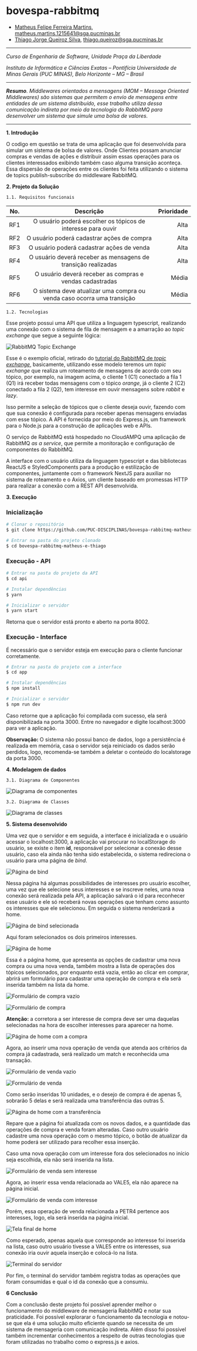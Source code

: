 # bovespa-rabbitmq

* [Matheus Felipe Ferreira Martins](https://github.com/MatheusFFM), matheus.martins.1215641@sga.pucminas.br
* [Thiago Jorge Queiroz Silva](https://github.com/ThiagoQueirozSilva), thiago.queiroz@sga.pucminas.br

---

_Curso de Engenharia de Software, Unidade Praça da Liberdade_

_Instituto de Informática e Ciências Exatas – Pontifícia Universidade de Minas Gerais (PUC MINAS), Belo Horizonte – MG – Brasil_

---

_**Resumo**. Middlewares orientados a mensagens (MOM – Message Oriented Middlewares) são sistemas que permitem o envio de mensagens entre entidades de um sistema distribuído, esse trabalho utiliza dessa comunicação indireta por meio da tecnologia do RabbitMQ para desenvolver um sistema que simule uma bolsa de valores._

---
**1. Introdução**

O codigo em questão se trata de uma aplicação que foi desenvolvida para simular um sistema de bolsa de valores. Onde Clientes possam anunciar compras e vendas de ações e distribuir assim essas operações para os clientes interessados exibindo também caso alguma transição aconteça. Essa dispersão de operações entre os clientes foi feita utilizando o sistema de topics publish-subscribe do middleware RabbitMQ.

**2. Projeto da Solução**

    1.1. Requisitos funcionais

| No.           | Descrição                       | Prioridade |
| ------------- |:-------------------------------:| ----------:|
| RF1       | O usuário poderá escolher os tópicos de interesse para ouvir | Alta      |
| RF2    |   O usuário poderá cadastrar ações de compra                              |  Alta     |
| RF3 |     O usuário poderá cadastrar ações de venda                            |  Alta  | 
| RF4 |     O usuário deverá receber as mensagens de transição realizadas                           |  Alta  | 
| RF5 |     O usuário deverá receber as compras e vendas cadastradas                           |  Média  | 
| RF6 |     O sistema deve atualizar uma compra ou venda caso ocorra uma transição                           |  Média  | 

    1.2. Tecnologias

Esse projeto possui uma API que utiliza a linguagem typescript, realizando uma conexão com o sistema de fila de mensagem e a amarração ao _topic exchange_ que segue a seguinte lógica:

![RabbitMQ Topic Exchange](img/RabbitMQ-Topics.png "RabbitMQ Topic Exchange")

Esse é o exemplo oficial, retirado do [tutorial do RabbitMQ de _topic exchange_](https://www.rabbitmq.com/tutorials/tutorial-five-python.html), basicamente, utilizando esse modelo teremos um _topic exchange_ que realiza um roteamento de mensagens de acordo com seu tópico, por exemplo, na imagem acima, o cliente 1 (C1) conectado a fila 1 (Q1) irá receber todas mensagens com o tópico _orange_, já o cliente 2 (C2) conectado a fila 2 (Q2), tem interesse em ouvir mensagens sobre _rabbit_ e _lazy_.

Isso permite a seleção de tópicos que o cliente deseja ouvir, fazendo com que sua conexão é configurada para receber apenas mensagens enviadas com esse tópico. A API é fornecida por meio do Express.js, um framework para o Node.js para a construção de aplicações web e  APIs.

O serviço de RabbitMQ está hospedado no CloudAMPQ uma aplicação de RabbitMQ _as a service_, que permite a monitoração e configuração de componentes do RabbitMQ.

A interface com o usuário utiliza da linguagem typescript e das bibliotecas ReactJS e StyledComponents para a produção e estilização de componentes, juntamente com o framework NextJS para auxiliar no sistema de roteamento e o Axios, um cliente baseado em promessas HTTP para realizar a conexão com a REST API desenvolvida.

**3. Execução**

### Inicialização

```bash
# Clonar o repositório
$ git clone https://github.com/PUC-DISCIPLINAS/bovespa-rabbitmq-matheus-e-thiago.git

# Entrar na pasta do projeto clonado
$ cd bovespa-rabbitmq-matheus-e-thiago
```

### Execução - API

```bash
# Entrar na pasta do projeto da API
$ cd api

# Instalar dependências
$ yarn

# Inicializar o servidor
$ yarn start
```

Retorna que o servidor está pronto e aberto na porta 8002.

### Execução - Interface

É necessário que o servidor esteja em execução para o cliente funcionar corretamente.

```bash
# Entrar na pasta do projeto com a interface
$ cd app

# Instalar dependências
$ npm install

# Inicializar o servidor
$ npm run dev
```

Caso retorne que a aplicação foi compilada com sucesso, ela será disponibilizada na porta 3000. Entre no navegador e digite localhost:3000 para ver a aplicação.

**Observação:** O sistema não possui banco de dados, logo a persistência é realizada em memória, casa o servidor seja reiniciado os dados serão perdidos, logo, recomenda-se também a deletar o conteúdo do localstorage da porta 3000.

	
**4. Modelagem de dados**

    3.1. Diagrama de Componentes

![Diagrama de componentes](img/ComponentDiagramBovespa.jpg "Diagrama de componentes")

    3.2. Diagrama de Classes

![Diagrama de classes](img/ClassDiagramBolsa.png "Diagrama de classes")  

**5. Sistema desenvolvido**

Uma vez que o servidor e em seguida, a interface é inicializada e o usuário acessar o localhost:3000, a aplicação vai procurar no localStorage do usuário, se existe o item **id**, responsável por selecionar a conexão desse usuário, caso ela ainda não tenha sido estabelecida, o sistema redireciona o usuário para uma página de _bind_.

![Página de bind](img/BindPage.png "Página de bind")

Nessa página há algumas possibilidades de interesses pro usuário escolher, uma vez que ele selecione seus interesses e se inscreve neles, uma nova conexão será realizada pela API, a aplicação salvará o id para reconhecer esse usuário e ele só receberá novas operações que tenham como assunto os interesses que ele selecionou. Em seguida o sistema renderizará a home.

![Página de bind selecionada](img/BindSelectedPage.png "Página de bind selecionada")

Aqui foram selecionados os dois primeiros interesses.

![Página de home](img/HomePage.png "Página de home")

Essa é a página home, que apresenta as opções de cadastrar uma nova compra ou uma nova venda, também mostra a lista de operações dos tópicos selecionados, por enquanto está vazia, então ao clicar em comprar, abrirá um formulário para cadastrar uma operação de compra e ela será inserida também na lista da home.

![Formulário de compra vazio](img/FormBuyPage.png "Formulário de compra vazio")

![Formulário de compra](img/BuyPage.png "Formulário de compra")

**Atenção:** a corretora a ser interesse de compra deve ser uma daquelas selecionadas na hora de escolher interesses para aparecer na home.

![Página de home com a compra](img/HomeAfterBuyPage.png "Página de home com a compra")

Agora, ao inserir uma nova operação de venda que atenda aos critérios da compra já cadastrada, será realizado um match e reconhecida uma transação.

![Formulário de venda vazio](img/FormSellPage.png "Formulário de  vazio")

![Formulário de venda](img/SellPage.png "Formulário de venda")

Como serão inseridas 10 unidades, e o desejo de compra é de apenas 5, sobrarão 5 delas e será realizada uma transferência das outras 5.

![Página de home com a transferência](img/HomeAfterTransferPage.png "Página de home com a transferência")

Repare que a página foi atualizada com os novos dados, e a quantidade das operações de compra e venda foram alteradas. Caso outro usuário cadastre uma nova operação com o mesmo tópico, o botão de atualizar da home poderá ser utilizado para recolher essa inserção.

Caso uma nova operação com um interesse fora dos selecionados no início seja escolhida, ela não será inserida na lista.

![Formulário de venda sem interesse](img/SellPageNoSelected.png "Formulário de venda sem interesse")

Agora, ao inserir essa venda relacionada ao VALE5, ela não aparece na página inicial.

![Formulário de venda com interesse](img/SellPageSelected.png "Formulário de venda com interesse")

Porém, essa operação de venda relacionada a PETR4 pertence aos interesses, logo, ela será inserida na página inicial.

![Tela final de home](img/LastHomePage.png "Tela final de home")

Como esperado, apenas aquela que corresponde ao interesse foi inserida na lista, caso outro usuário tivesse a VALE5 entre os interesses, sua conexão iria ouvir aquela inserção e colocá-lo na lista.

![Terminal do servidor](img/Terminal.png "Terminal do servidor")

Por fim, o terminal do servidor também registra todas as operações que foram consumidas e qual o id da conexão que a consumiu.

**6 Conclusão**

Com a conclusão deste projeto foi possível aprender melhor o funcionamento do middleware de mensageria RabbitMQ e notar sua praticidade. Foi possível explorarar o funcionamento da tecnologia e notou-se que ela é uma solução muito eficiente quando se necessita de um sistema de mensageria com comunicação indireta. Além disso foi possível também incrementar conhecimentos a respeito de outras tecnologias que foram utilizadas no trabalho como o express.js e axios. 

